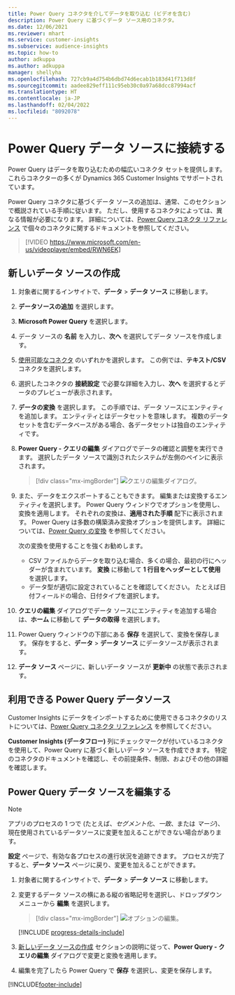 ```yaml
---
title: Power Query コネクタを介してデータを取り込む (ビデオを含む)
description: Power Query に基づくデータ ソース用のコネクタ。
ms.date: 12/06/2021
ms.reviewer: mhart
ms.service: customer-insights
ms.subservice: audience-insights
ms.topic: how-to
author: adkuppa
ms.author: adkuppa
manager: shellyha
ms.openlocfilehash: 727cb9a4d754b6dbd74d6ecab1b183d41f713d8f
ms.sourcegitcommit: aadee829eff111c95eb30c0a97a68dcc87994acf
ms.translationtype: HT
ms.contentlocale: ja-JP
ms.lasthandoff: 02/04/2022
ms.locfileid: "8092078"
---
```

# <a name="connect-to-a-power-query-data-source"></a>Power Query データ ソースに接続する

Power Query はデータを取り込むための幅広いコネクタ セットを提供します。 これらコネクターの多くが Dynamics 365 Customer Insights でサポートされています。 

Power Query コネクタに基づくデータ ソースの追加は、通常、このセクションで概説されている手順に従います。 ただし、使用するコネクタによっては、異なる情報が必要になります。 詳細については、[Power Query コネクタ リファレンス](/power-query/connectors/) で個々のコネクタに関するドキュメントを参照してください。

> [!VIDEO https://www.microsoft.com/en-us/videoplayer/embed/RWN6EK]

## <a name="create-a-new-data-source"></a>新しいデータ ソースの作成

1. 対象者に関するインサイトで、**データ** > **データ ソース** に移動します。

1. **データソースの追加** を選択します。

1. **Microsoft Power Query** を選択します。

1. データ ソースの **名前** を入力し、**次へ** を選択してデータ ソースを作成します。

1. [使用可能なコネクタ](#available-power-query-data-sources) のいずれかを選択します。 この例では、**テキスト/CSV** コネクタを選択します。

1. 選択したコネクタの **接続設定** で必要な詳細を入力し、**次へ** を選択するとデータのプレビューが表示されます。

1. **データの変換** を選択します。 この手順では、データ ソースにエンティティを追加します。 エンティティとはデータセットを意味します。 複数のデータセットを含むデータベースがある場合、各データセットは独自のエンティティです。

1. **Power Query - クエリの編集** ダイアログでデータの確認と調整を実行できます。 選択したデータ ソースで識別されたシステムが左側のペインに表示されます。

   > [!div class="mx-imgBorder"]
   > ![クエリの編集ダイアログ。](media/data-manager-configure-edit-queries.png "クエリの編集ダイアログ")

1. また、データをエクスポートすることもできます。 編集または変換するエンティティを選択します。 Power Query ウィンドウでオプションを使用し、変換を適用します。 それぞれの変換は、**適用された手順** 配下に表示されます。 Power Query は多数の構築済み変換オプションを提供します。 詳細については、[Power Query の変換](/power-query/power-query-what-is-power-query#transformations) を参照してください。

   次の変換を使用することを強くお勧めします。

   - CSV ファイルからデータを取り込む場合、多くの場合、最初の行にヘッダーが含まれています。 **変換** に移動して **1 行目をヘッダーとして使用** を選択します。
   - データ型が適切に設定されていることを確認してください。 たとえば日付フィールドの場合、日付タイプを選択します。

1. **クエリの編集** ダイアログでデータ ソースにエンティティを追加する場合は、**ホーム** に移動して **データの取得** を選択します。

1. Power Query ウィンドウの下部にある **保存** を選択して、変換を保存します。 保存をすると、**データ** > **データ ソース** にデータソースが表示されます。

1. **データ ソース** ページに、新しいデータ ソースが **更新中** の状態で表示されます。

## <a name="available-power-query-data-sources"></a>利用できる Power Query データソース

Customer Insights にデータをインポートするために使用できるコネクタのリストについては、[Power Query コネクタ リファレンス](/power-query/connectors/) を参照してください。 

**Customer Insights (データフロー)** 列にチェックマークが付いているコネクタを使用して、Power Query に基づく新しいデータ ソースを作成できます。 特定のコネクタのドキュメントを確認し、その前提条件、制限、およびその他の詳細を確認します。

## <a name="edit-power-query-data-sources"></a>Power Query データ ソースを編集する

> [!NOTE]
> アプリのプロセスの 1 つで (たとえば、*セグメント化*、*一致*、または *マージ*)、現在使用されているデータソースに変更を加えることができない場合があります。 
>
> **設定** ページで、有効な各プロセスの進行状況を追跡できます。 プロセスが完了すると、**データ ソース** ページに戻り、変更を加えることができます。

1. 対象者に関するインサイトで、**データ** > **データ ソース** に移動します。

2. 変更するデータ ソースの横にある縦の省略記号を選択し、ドロップダウン メニューから **編集** を選択します。

   > [!div class="mx-imgBorder"]
   > ![オプションの編集。](media/edit-option-data-sources.png "オプションの編集")

   [!INCLUDE [progress-details-include](../includes/progress-details-pane.md)]
   
3. [新しいデータ ソースの作成](#create-a-new-data-source) セクションの説明に従って、**Power Query - クエリの編集** ダイアログで変更と変換を適用します。

4. 編集を完了したら Power Query で **保存** を選択し、変更を保存します。


[!INCLUDE[footer-include](../includes/footer-banner.md)]
